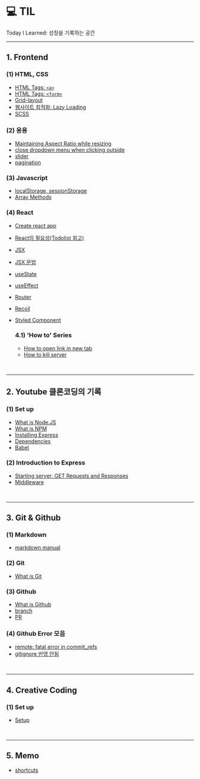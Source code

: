 # 💻 TIL

Today I Learned: 성장을 기록하는 공간

---

## **1. Frontend**

### (1) HTML, CSS

- [HTML Tags: `<a>`](./posts/frontend/tag_a.md)
- [HTML Tags: `<form>`]()
- [Grid-layout](./posts/frontend/css_grids.md)
- [웹사이트 최적화: Lazy Loading](./posts/frontend/LazyLoading.md)
- [SCSS]()

### (2) 응용

- [Maintaining Aspect Ratio while resizing](./posts/frontend/aspectRatio.md)
- [close dropdown menu when clicking outside](./posts/frontend/dropdownClose.md)
- [slider]()
- [pagination]()

### (3) Javascript

- [localStorage, sessionStorage](./posts/frontend/webStorage.md)
- [Array Methods](./posts/frontend/arrayMethods.md)

### (4) React

- [Create react app](./posts/frontend/react_setup.md)
- [React의 필요성(Todolist 회고)](./posts/frontend/why_react.md)
- [JSX](./posts/frontend/jsx.md)
- [JSX 문법](./posts/frontend/jsx_grammar.md)
- [useState](./posts/frontend/state.md)
- [useEffect](./posts/frontend/react_effects.md)
- [Router](./posts/frontend/react_router.md)
- [Recoil]()
- [Styled Component](./posts/frontend/react_styledComponents.md)

  ### 4.1) 'How to' Series

  - [How to open link in new tab]()
  - [How to kill server](./posts/frontend/react_killServer.md)

<br>

---

## **2. Youtube 클론코딩의 기록**

### (1) Set up

- [What is Node.JS](./posts/youtubeClone/node.js.md)
- [What is NPM](./posts/youtubeClone/npm.md)
- [Installing Express](./posts/youtubeClone/expressInstallation.md)
- [Dependencies](./posts/youtubeClone/dependencies.md)
- [Babel](./posts/youtubeClone/babel.md)

### (2) Introduction to Express

- [Starting server: GET Requests and Responses](./posts/youtubeClone/GETrequests.md)
- [Middleware]()

<br>

---

## **3. Git & Github**

### (1) Markdown

- [markdown manual](./posts/frontend/markdown.md)

### (2) Git

- [What is Git](./posts/git/git_basicConcept.md)

### (3) Github

- [What is Github](./posts/git/github_basicConcept.md)
- [branch](./posts/git/github_branch.md)
- [PR](./posts/git/github_PR.md)

### (4) Github Error 모음

- [remote: fatal error in commit_refs](./posts/git/error_1.md)
- [gitignore 반영 안됨](./posts/git/error_2.md)

<br>

---

## **4. Creative Coding**

### (1) Set up

- [Setup](./posts/creativeCoding/canvas_setup.md)

<br>

---

## **5. Memo**

- [shortcuts](./posts/memo/shortcuts.md)
